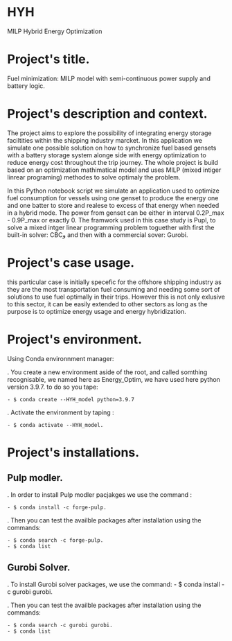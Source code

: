 HYH
==============================

MILP Hybrid Energy Optimization 


Project's title.
=================


Fuel minimization: MILP model with semi-continuous power supply and battery logic.



Project's description and context. 
===============================


The project aims to explore the possibility of integrating 
energy storage faciltities within the shipping industry marcket. 
In this application we simulate one possible solution on how to
synchronize fuel based gensets with a battery storage system
alonge side with energy optimization to reduce energy cost throughout 
the trip journey. The whole project is build based on an optimization 
mathimatical model and uses MILP (mixed intiger linrear programing) 
methodes to solve optimaly the problem.  

In this Python notebook script we simulate an application used to optimize
fuel consumption for vessels using one genset to produce the energy one 
and one batter to store and realese to excess of that energy when needed in 
a hybrid mode.
The power from genset can be either in interval 0.2P_max - 0.9P_max or exactly 0.
The framwork used in this case study is Pupl, to solve a mixed intger linear 
programming problem toguether with first the built-in solver: CBCو and then with 
a commercial sover: Gurobi.





Project's case usage.
====================

this particular case is initially specefic for the offshore shipping industry as 
they are the most transportation fuel consuming and needing some sort of solutions to use fuel 
optimally in their trips. However this is not only exlusive to this sector, it 
can be easily extended to other sectors as long as the purpose is to optimize energy
usage and energy hybridization.





Project's environment.
======================

Using Conda environnment manager: 

. You create a new environment aside of the root, and called somthing
  recognisable, we named here as Energy_Optim, we have used here python version 3.9.7. to do so you tape: 
 
	- $ conda create --HYH_model python=3.9.7

. Activate the environment by taping :
  
	- $ conda activate --HYH_model.


 


Project's installations.
======================


Pulp modler.
------------

. In order to install Pulp modler pacjakges we use the command : 

	- $ conda install -c forge-pulp. 

. Then you can test the availble packages after installation using the commands: 

	- $ conda search -c forge-pulp. 
	- $ conda list


Gurobi Solver. 
-------------

. To install Gurobi solver packages, we use the command:
	- $ conda install -c gurobi gurobi.  

. Then you can test the availble packages after installation using the commands: 

	- $ conda search -c gurobi gurobi. 
	- $ conda list